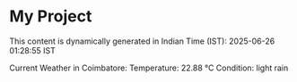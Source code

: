 # My Project

This content is dynamically generated in Indian Time (IST): 2025-06-26 01:28:55 IST


Current Weather in Coimbatore:
Temperature: 22.88 °C
Condition: light rain
